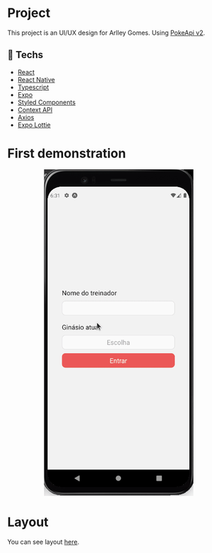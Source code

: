 # Project
This project is an UI/UX design for Arlley Gomes. Using [PokeApi v2](https://pokeapi.co/docs/v2).

## 🚀 Techs
- [React](https://pt-br.reactjs.org/)
- [React Native](https://reactnative.dev/)
- [Typescript](https://www.typescriptlang.org/)
- [Expo](https://expo.io/)
- [Styled Components](https://styled-components.com/)
- [Context API](https://pt-br.reactjs.org/docs/context.html)
- [Axios](https://axios-http.com/)
- [Expo Lottie](https://docs.expo.io/versions/latest/sdk/lottie/)

# First demonstration
<div align="center">
    <img src="./gifs/first-demo.gif" alt="demo" />
</div>

# Layout
You can see layout [here](https://www.behance.net/gallery/95262057/POKEDEX).


